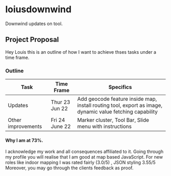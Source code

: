 # loiusdownwind
Downwind updates on tool.

## Project Proposal
Hey  Louis this is an outline of how I want to achieve thses tasks under a time frame.

### Outline

| Task           |  Time Frame     |Specifics |
| -------------  |  -------------  |------    |
| Updates        |  Thur 23 Jun 22 | Add geocode feature inside map, install routing tool, export as image, dynamic value fetching capability |
| Other improvements  | Fri 24 June 22  |  Marker cluster, Tool Bar, Slide menu with instructions |

#### Why I am at 73%.
I acknowledge my work and all consequences affiliated to it.
Going through my profile you will realise that I am good at map based JavaScript.
For new roles like indoor mapping I was rated fairly (3.0/5) , JSON styling 3.55/5
Moreover, you may go through the clients feedback as proof.
 


